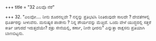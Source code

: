 +++
title = "32 ಎಲವೊ ನೆರೆ"

+++
32. "ಎಲವೋ.... ನೀನು ಶೂರನಲ್ಲವೇ ?  ನನ್ನನ್ನು ಪ್ರತಿಭಟಿಸಿ ನಿಂತಿರುವುದೇ ಸಾಲದೇ ? ದೇವತೆಗಳಲ್ಲಿ ಧೂರ್ತರನ್ನು ಸೀಳುವೆನು. ಮನುಷ್ಯರ ಪಾಡೇನು ? ನಿನ್ನ ಶೌರ್ಯವನ್ನು ಮೆಚ್ಚಿದೆ. ಒಂದು ವೇಳೆ ಯುದ್ಧದಲ್ಲಿ ಸತ್ತರೆ ಕೀರ್ತಿ ಚಿಗುರದೆ ಇರುತ್ತದೆಯೇ? ಶತ್ರು ಸೇನೆಯಲ್ಲಿ, ಕರ್ಣಾ, ನೀನೇ ಧೀರನು" ಎನ್ನುತ್ತಾ ರಾಕ್ಷಸನು ಪ್ರತಿಯಾಗಿ ಬಾಣಬಿಟ್ಟನು.